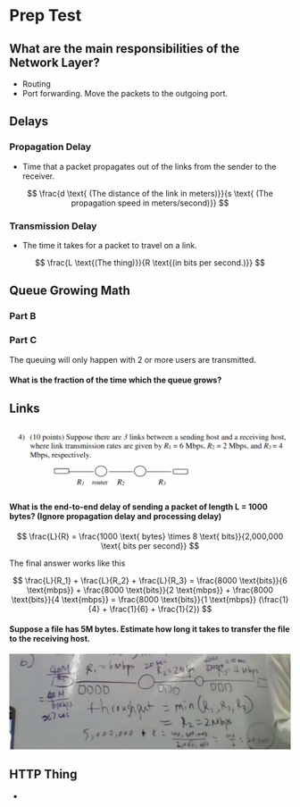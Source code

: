 # Prep Test

## What are the main responsibilities of the Network Layer?

* Routing
* Port forwarding. Move the packets to the outgoing port.

## Delays

### Propagation Delay

* Time that a packet propagates out of the links from the sender to the receiver.

$$
\frac{d \text{ (The distance of the link in meters)}}{s \text{ (The propagation speed in meters/second)}}
$$

### Transmission Delay

* The time it takes for a packet to travel on a link.

$$
\frac{L \text{(The thing)}}{R \text{(in bits per second.)}}
$$

## Queue Growing Math

### Part B

### Part C

The queuing will only happen with 2 or more users are transmitted.&#x20;

#### What is the fraction of the time which the queue grows?

## Links

![](<../../.gitbook/assets/image (365).png>)

#### What is the end-to-end delay of sending a packet of length L = 1000 bytes? (Ignore propagation delay and processing delay)

$$
\frac{L}{R} = \frac{1000 \text{ bytes} \times 8 \text{ bits}}{2,000,000 \text{ bits per second}}
$$

The final answer works like this

$$
\frac{L}{R_1} + \frac{L}{R_2} + \frac{L}{R_3} = \frac{8000 \text{bits}}{6 \text{mbps}} + \frac{8000 \text{bits}}{2 \text{mbps}} + \frac{8000 \text{bits}}{4 \text{mbps}}  = \frac{8000 \text{bits}}{1 \text{mbps}} (\frac{1}{4} + \frac{1}{6} + \frac{1}{2})
$$

#### Suppose a file has 5M bytes. Estimate how long it takes to transfer the file to the receiving host.&#x20;

![7 sec + 20 seconds + 10 seconds to push the whole file onto the 3rd link.](<../../.gitbook/assets/image (366).png>)

## HTTP Thing

*
